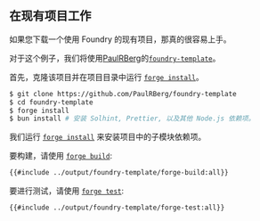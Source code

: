## 在现有项目工作

如果您下载一个使用 Foundry 的现有项目，那真的很容易上手。

对于这个例子，我们将使用[PaulRBerg][paul]的[`foundry-template`][template]。

首先，克隆该项目并在项目目录中运行 [`forge install`][install]。

```sh
$ git clone https://github.com/PaulRBerg/foundry-template
$ cd foundry-template
$ forge install
$ bun install # 安装 Solhint, Prettier, 以及其他 Node.js 依赖项。
```

我们运行 [`forge install`][install] 来安装项目中的子模块依赖项。

要构建，请使用 [`forge build`][build]:

```sh
{{#include ../output/foundry-template/forge-build:all}}
```

要进行测试，请使用 [`forge test`][test]:

```sh
{{#include ../output/foundry-template/forge-test:all}}
```

[paul]: https://github.com/PaulRBerg
[template]: https://github.com/PaulRBerg/foundry-template
[install]: ../reference/forge/forge-install.md
[build]: ../reference/forge/forge-build.md
[test]: ../reference/forge/forge-test.md